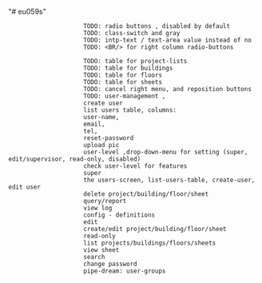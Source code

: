 "# eu059s" 

						 TODO: radio buttons , disabled by default
						 TODO: class-switch and gray
						 TODO: intp-text / text-area value instead of no
						 TODO: <BR/> for right column radio-buttons

						 TODO: table for project-lists
						 TODO: table for buildings
						 TODO: table for floors
						 TODO: table for sheets
						 TODO: cancel right menu, and reposition buttons
						 TODO: user-management ,
						 create user
						 list users table, columns:
						 user-name,
						 email,
						 tel,
						 reset-password
						 upload pic
						 user-level ,drop-down-menu for setting (super, edit/supervisor, read-only, disabled)
						 check user-level for features
						 super
						 the users-screen, list-users-table, create-user, edit user
						 delete project/building/floor/sheet
						 query/report
						 view log
						 config - definitions
						 edit
						 create/edit project/building/floor/sheet
						 read-only
						 list projects/buildings/floors/sheets
						 view sheet
						 search
						 change password
						 pipe-dream: user-groups
